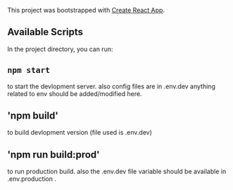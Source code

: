 This project was bootstrapped with [Create React App](https://github.com/facebook/create-react-app).

## Available Scripts

In the project directory, you can run:

## `npm start`
to start the devlopment server. also config files are in .env.dev anything related to env should be added/modified here.

## 'npm build'
to build devlopment version (file used is .env.dev)

## 'npm run build:prod'
to run production build. also the .env.dev file variable should be available in .env.production .
